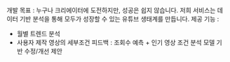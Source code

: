 개발 목표 : 누구나 크리에이터에 도전하지만, 성공은 쉽지 않습니다. 저희 서비스는 데이터 기반 분석을 통해 모두가 성장할 수 있는 유튜브 생태계를 만듭니다.
제공 기능 :
- 월별 트렌드 분석
- 사용자 제작 영상의 세부조건 피드백 : 조회수 예측 + 인기 영상 조건 분석 모델 기반 수정/개선 제안
